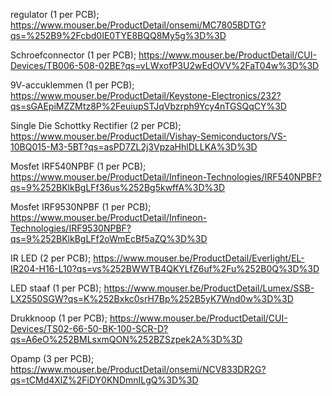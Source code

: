 regulator (1 per PCB); https://www.mouser.be/ProductDetail/onsemi/MC7805BDTG?qs=%252B9%2Fcbd0IE0TYE8BQQ8My5g%3D%3D

Schroefconnector (1 per PCB); https://www.mouser.be/ProductDetail/CUI-Devices/TB006-508-02BE?qs=vLWxofP3U2wEdOVV%2FaT04w%3D%3D

9V-accuklemmen (1 per PCB); https://www.mouser.be/ProductDetail/Keystone-Electronics/232?qs=sGAEpiMZZMtz8P%2FeuiupSTJqVbzrph9Ycy4nTGSQqCY%3D

Single Die Schottky Rectifier (2 per PCB); https://www.mouser.be/ProductDetail/Vishay-Semiconductors/VS-10BQ015-M3-5BT?qs=asPD7ZL2j3VpzaHhlDLLKA%3D%3D

Mosfet IRF540NPBF (1 per PCB); https://www.mouser.be/ProductDetail/Infineon-Technologies/IRF540NPBF?qs=9%252BKlkBgLFf36us%252Bg5kwffA%3D%3D

Mosfet IRF9530NPBF (1 per PCB); https://www.mouser.be/ProductDetail/Infineon-Technologies/IRF9530NPBF?qs=9%252BKlkBgLFf2oWmEcBf5aZQ%3D%3D

IR LED (2 per PCB); https://www.mouser.be/ProductDetail/Everlight/EL-IR204-H16-L10?qs=vs%252BWWTB4QKYLfZ6uf%2Fu%252B0Q%3D%3D

LED staaf (1 per PCB); https://www.mouser.be/ProductDetail/Lumex/SSB-LX2550SGW?qs=K%252Bxkc0srH7Bp%252B5yK7Wnd0w%3D%3D

Drukknoop (1 per PCB); https://www.mouser.be/ProductDetail/CUI-Devices/TS02-66-50-BK-100-SCR-D?qs=A6eO%252BMLsxmQON%252BZSzpek2A%3D%3D

Opamp (3 per PCB); https://www.mouser.be/ProductDetail/onsemi/NCV833DR2G?qs=tCMd4XlZ%2FiDY0KNDmnILgQ%3D%3D
